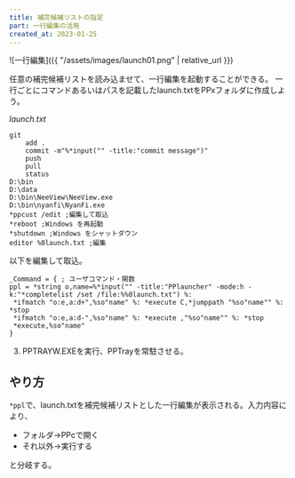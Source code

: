 ```yaml
---
title: 補完候補リストの指定
part: 一行編集の活用
created_at: 2023-01-25
---
```


![一行編集]({{ "/assets/images/launch01.png" | relative_url }})

任意の補完候補リストを読み込ませて、一行編集を起動することができる。
一行ごとにコマンドあるいはパスを記載したlaunch.txtをPPxフォルダに作成しよう。

_launch.txt_
```text
git
	add .
	commit -m"%*input("" -title:"commit message")"
	push
	pull
	status
D:\bin
D:\data
D:\bin\NeeView\NeeView.exe
D:\bin\nyanfi\NyanFi.exe
*ppcust /edit ;編集して取込
*reboot ;Windows を再起動
*shutdown ;Windows をシャットダウン
editor %0launch.txt ;編集
```

以下を編集して取込。

```text
_Command = { ; ユーザコマンド・関数
ppl = *string o,name=%*input("" -title:"PPlauncher" -mode:h -k:"*completelist /set /file:%%0launch.txt") %:
 *ifmatch "o:e,a:d+",%so"name" %: *execute C,*jumppath "%so"name"" %: *stop
 *ifmatch "o:e,a:d-",%so"name" %: *execute ,"%so"name"" %: *stop
 *execute,%so"name"
}
```

3) PPTRAYW.EXEを実行、PPTrayを常駐させる。

## やり方

`*ppl`で、launch.txtを補完候補リストとした一行編集が表示される。入力内容により、

- フォルダ→PPcで開く
- それ以外→実行する

と分岐する。

